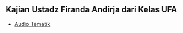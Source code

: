 ## Kajian Ustadz Firanda Andirja dari Kelas UFA

-   [Audio Tematik](https://mufidu.github.io/kajian-ufa/tematik)
